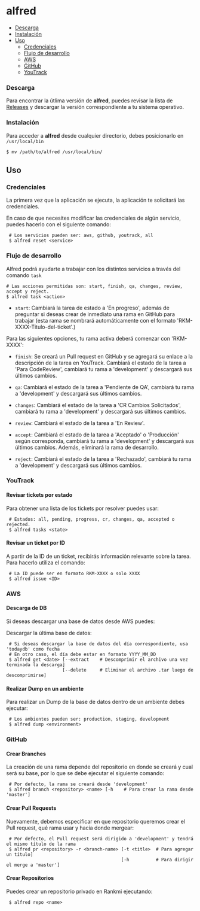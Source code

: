 # alfred

- [Descarga](#descarga)
- [Instalación](#instalación)
- [Uso](#uso)
    - [Credenciales](#credenciales)
    - [Flujo de desarrollo](#flujo-de-desarrollo)
    - [AWS](#aws)
    - [GitHub](#github)
    - [YouTrack](#youtrack)
    
### Descarga

Para encontrar la útlima versión de **alfred**, puedes revisar la lista de [Releases](https://github.com/Rankmi/alfred/releases) y descargar la versión correspondiente a tu sistema operativo.

### Instalación

Para acceder a **alfred** desde cualquier directorio, debes posicionarlo en `/usr/local/bin`

``` console
$ mv /path/to/alfred /usr/local/bin/
```

## Uso

### Credenciales

La primera vez que la aplicación se ejecuta, la aplicación te solicitará las credenciales.

En caso de que necesites modificar las credenciales de algún servicio, puedes hacerlo con el siguiente comando:

``` console 
 # Los servicios pueden ser: aws, github, youtrack, all 
 $ alfred reset <service>
```

### Flujo de desarrollo

Alfred podrá ayudarte a trabajar con los distintos servicios a través del comando `task`

``` console
# Las acciones permitidas son: start, finish, qa, changes, review, accept y reject. 
$ alfred task <action>
```
- `start`: Cambiará la tarea de estado a 'En progreso', además de preguntar si deseas crear de inmediato una rama en
GitHub para trabajar (esta rama se nombrará automáticamente con el formato 'RKM-XXXX-Titulo-del-ticket'.)

Para las siguientes opciones, tu rama activa deberá comenzar con 'RKM-XXXX':
 
- `finish`: Se creará un Pull request en GitHub y se agregará su enlace a la descripción de la tarea en YouTrack. 
Cambiará el estado de la tarea a 'Para CodeReview', cambiará tu rama a 'development' y descargará sus últimos cambios.  

- `qa`: Cambiará el estado de la tarea a 'Pendiente de QA', cambiará tu rama a 'development' y descargará sus últimos
cambios.

- `changes`: Cambiará el estado de la tarea a 'CR Cambios Solicitados', cambiará tu rama a 'development' y descargará 
sus últimos cambios.

- `review`: Cambiará el estado de la tarea a 'En Review'.

- `accept`: Cambiará el estado de la tarea a 'Aceptado' o 'Producción' según corresponda, cambiará tu rama a 
'development' y descargará sus últimos cambios. Además, eliminará la rama de desarrollo.

- `reject`: Cambiará el estado de la tarea a 'Rechazado', cambiará tu rama a 'development' y descargará 
sus últimos cambios.

### YouTrack

#### Revisar tickets por estado

Para obtener una lista de los tickets por resolver puedes usar:
``` console
 # Estados: all, pending, progress, cr, changes, qa, accepted o rejected.  
 $ alfred tasks <state>
``` 

#### Revisar un ticket por ID

A partir de la ID de un ticket, recibirás información relevante sobre la tarea. Para hacerlo utiliza el comando:
``` console
 # La ID puede ser en formato RKM-XXXX o solo XXXX
 $ alfred issue <ID>
```

### AWS

#### Descarga de DB

Si deseas descargar una base de datos desde AWS puedes: 

Descargar la última base de datos:
``` console
 # Si deseas descargar la base de datos del día correspondiente, usa 'todaydb' como fecha
 # En otro caso, el día debe estar en formato YYYY_MM_DD
 $ alfred get <date> [--extract    # Descomprimir el archivo una vez terminada la descarga]
                     [--delete     # Eliminar el archivo .tar luego de descomprimirse]
``` 

#### Realizar Dump en un ambiente

Para realizar un Dump de la base de datos dentro de un ambiente debes ejecutar:
``` console 
 # Los ambientes pueden ser: production, staging, development
 $ alfred dump <environment>
```

### GitHub

#### Crear Branches

La creación de una rama depende del repositorio en donde se creará y cual será su base, por lo que se debe ejecutar el
siguiente comando:
``` console
 # Por defecto, la rama se creará desde 'development'
 $ alfred branch <repository> <name> [-h    # Para crear la rama desde 'master']
```

#### Crear Pull Requests

Nuevamente, debemos especificar en que repositorio queremos crear el Pull request, qué rama usar y hacia donde mergear:

``` console
 # Por defecto, el Pull request será dirigido a 'development' y tendrá el mismo título de la rama 
 $ alfred pr <repository> -r <branch-name> [-t <title>  # Para agregar un título]
                                           [-h          # Para dirigir el merge a 'master']
```

#### Crear Repositorios

Puedes crear un repositorio privado en Rankmi ejecutando:
``` console
 $ alfred repo <name>
```